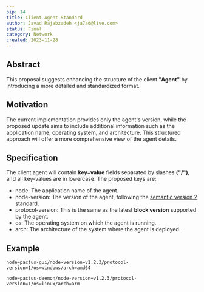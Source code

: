 ```yaml
---
pip: 14
title: Client Agent Standard
author: Javad Rajabzadeh <ja7ad@live.com>
status: Final
category: Network
created: 2023-11-28
---
```


## Abstract

This proposal suggests enhancing the structure of the client **"Agent"** by introducing a more detailed and standardized format.

## Motivation

The current implementation provides only the agent's version, while the proposed update aims to include additional information such as the application name, operating system, and architecture. This structured approach will offer a more comprehensive view of the agent details.

## Specification

The client agent will contain **key=value** fields separated by slashes **("/")**, and all key-values are in lowercase. The proposed keys are:

- node: The application name of the agent.
- node-version: The version of the agent, following the [semantic version 2](https://semver.org/spec/v2.0.0.html) standard.
- protocol-version: This is the same as the latest **block version** supported by the agent.
- os: The operating system on which the agent is running.
- arch: The architecture of the system where the agent is deployed.

## Example

```text
node=pactus-gui/node-version=v1.2.3/protocol-version=1/os=windows/arch=amd64

node=pactus-daemon/node-version=v1.2.3/protocol-version=1/os=linux/arch=arm
```
